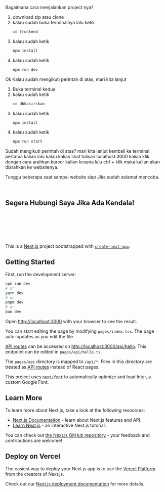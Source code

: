 Bagaimana cara menjalankan project nya?
1. download zip atau clone
2. kalau sudah buka terminalnya lalu ketik
   ```bash
   cd frontend
3. kalau sudah ketik
   ```bash
   npm install
4. kalau sudah ketik
   ```bash
   npm run dev

Ok Kalau sudah mengikuti perintah di atas, mari kita lanjut
1. Buka terminal kedua
2. kalau sudah ketik
   ```bash
   cd dbkasirskao
3. kalau sudah ketik
   ```bash
   npm install
4. kalau sudah ketik
   ```bash
   npm run start

Sudah mengikuti perintah di atas? mari kita lanjut
kembali ke terminal pertama kalian lalu kalau kalian lihat tulisan localhost:3000
kalian klik dengan cara arahkan kursor kalian kesana lalu ctrl + klik
maka kalian akan diarahkan ke websitenya.

Tunggu beberapa saat sampai website siap
Jika sudah selamat mencoba.

<br/>

## Segera Hubungi Saya Jika Ada Kendala!



<br/>
<br/>
<br/>
<br/>
<br/>






This is a [Next.js](https://nextjs.org/) project bootstrapped with [`create-next-app`](https://github.com/vercel/next.js/tree/canary/packages/create-next-app).

## Getting Started

First, run the development server:

```bash
npm run dev
# or
yarn dev
# or
pnpm dev
# or
bun dev
```

Open [http://localhost:3000](http://localhost:3000) with your browser to see the result.

You can start editing the page by modifying `pages/index.tsx`. The page auto-updates as you edit the file.

[API routes](https://nextjs.org/docs/api-routes/introduction) can be accessed on [http://localhost:3000/api/hello](http://localhost:3000/api/hello). This endpoint can be edited in `pages/api/hello.ts`.

The `pages/api` directory is mapped to `/api/*`. Files in this directory are treated as [API routes](https://nextjs.org/docs/api-routes/introduction) instead of React pages.

This project uses [`next/font`](https://nextjs.org/docs/basic-features/font-optimization) to automatically optimize and load Inter, a custom Google Font.

## Learn More

To learn more about Next.js, take a look at the following resources:

- [Next.js Documentation](https://nextjs.org/docs) - learn about Next.js features and API.
- [Learn Next.js](https://nextjs.org/learn) - an interactive Next.js tutorial.

You can check out [the Next.js GitHub repository](https://github.com/vercel/next.js/) - your feedback and contributions are welcome!

## Deploy on Vercel

The easiest way to deploy your Next.js app is to use the [Vercel Platform](https://vercel.com/new?utm_medium=default-template&filter=next.js&utm_source=create-next-app&utm_campaign=create-next-app-readme) from the creators of Next.js.

Check out our [Next.js deployment documentation](https://nextjs.org/docs/deployment) for more details.
